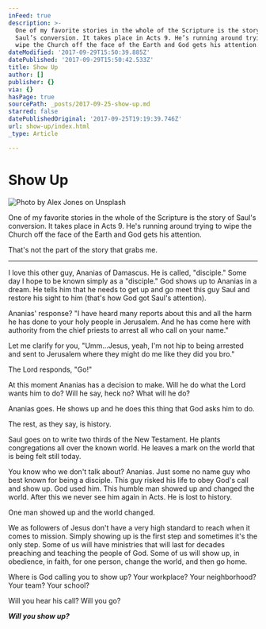 ```yaml
---
inFeed: true
description: >-
  One of my favorite stories in the whole of the Scripture is the story of
  Saul’s conversion. It takes place in Acts 9. He’s running around trying to
  wipe the Church off the face of the Earth and God gets his attention. 
dateModified: '2017-09-29T15:50:39.885Z'
datePublished: '2017-09-29T15:50:42.533Z'
title: Show Up
author: []
publisher: {}
via: {}
hasPage: true
sourcePath: _posts/2017-09-25-show-up.md
starred: false
datePublishedOriginal: '2017-09-25T19:19:39.746Z'
url: show-up/index.html
_type: Article

---
```

# Show Up
![Photo by Alex Jones on Unsplash](https://the-grid-user-content.s3-us-west-2.amazonaws.com/a7783575-3b26-4069-bbee-fcaa383d79ec.jpg)

One of my favorite stories in the whole of the Scripture is the story of Saul's conversion. It takes place in Acts 9\. He's running around trying to wipe the Church off the face of the Earth and God gets his attention. 

That's not the part of the story that grabs me. 

---

I love this other guy, Ananias of Damascus. He is called, "disciple." Some day I hope to be known simply as a "disciple." God shows up to Ananias in a dream. He tells him that he needs to get up and go meet this guy Saul and restore his sight to him (that's how God got Saul's attention). 

Ananias' response? "I have heard many reports about this and all the harm he has done to your holy people in Jerusalem. And he has come here with authority from the chief priests to arrest all who call on your name." 

Let me clarify for you, "Umm...Jesus, yeah, I'm not hip to being arrested and sent to Jerusalem where they might do me like they did you bro." 

The Lord responds, "Go!" 

At this moment Ananias has a decision to make. Will he do what the Lord wants him to do? Will he say, heck no? What will he do? 

Ananias goes. He shows up and he does this thing that God asks him to do. 

The rest, as they say, is history. 

Saul goes on to write two thirds of the New Testament. He plants congregations all over the known world. He leaves a mark on the world that is being felt still today. 

You know who we don't talk about? Ananias. Just some no name guy who best known for being a disciple. This guy risked his life to obey God's call and show up. God used him. This humble man showed up and changed the world. After this we never see him again in Acts. He is lost to history. 

One man showed up and the world changed. 

We as followers of Jesus don't have a very high standard to reach when it comes to mission. Simply showing up is the first step and sometimes it's the only step. Some of us will have ministries that will last for decades preaching and teaching the people of God. Some of us will show up, in obedience, in faith, for one person, change the world, and then go home. 

Where is God calling you to show up? Your workplace? Your neighborhood? Your team? Your school? 

Will you hear his call? Will you go? 

_**Will you show up?**_